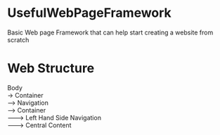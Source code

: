 # UsefulWebPageFramework
Basic Web page Framework that can help start creating a website from scratch

# Web Structure
Body<br>
-> Container<br>
--> Navigation<br>
--> Container<br>
---> Left Hand Side Navigation<br>
---> Central Content
